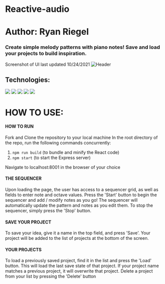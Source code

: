 # Reactive-audio
# Author: Ryan Riegel

### Create simple melody patterns with piano notes! Save and load your projects to build inspiration.

Screenshot of UI last updated 10/24/2021
![Header](https://github.com/rriegel/Reactive-Audio/blob/main/assets/screenshot-10242021.png "Header")

## Technologies:

[![](https://img.shields.io/badge/ReactJS-61DAFB?logo=react&logoColor=white&style=for-the-badge)](https://reactjs.org/)
[![](https://img.shields.io/badge/Node.js-43853D?logo=node.js&logoColor=white&style=for-the-badge)](https://nodejs.org/)
[![](https://img.shields.io/badge/Express-FFFFFF?logo=express&logoColor=black&style=for-the-badge)](https://expressjs.com/)
[![](https://img.shields.io/badge/MongoDB-439543?logo=mongodb&logoColor=white&style=for-the-badge)](https://www.mongodb.com/)
[![](https://img.shields.io/badge/tone.js-F734D7?style=for-the-badge)](https://tonejs.github.io/)

# HOW TO USE:

#### HOW TO RUN

Fork and Clone the repository to your local machine
In the root directory of the repo, run the following commands concurrently:
  1. `npm run build` (to bundle and minify the React code)
  2. `npm start` (to start the Express server)

Navigate to localhost:8001 in the browser of your choice

#### THE SEQUENCER

Upon loading the page, the user has access to a sequencer grid, as well as fields to enter note and octave values.
Press the 'Start' button to begin the sequencer and add / modify notes as you go!
The sequencer will automatically update the pattern and notes as you edit them.
To stop the sequencer, simply press the 'Stop' button.


#### SAVE YOUR PROJECT

To save your idea, give it a name in the top field, and press 'Save'.
Your project will be added to the list of projects at the bottom of the screen.


#### YOUR PROJECTS

To load a previously saved project, find it in the list and press the 'Load' button. This will load the last save state of that project.
If your project name matches a previous project, it will overwrite that project.
Delete a project from your list by pressing the 'Delete' button



